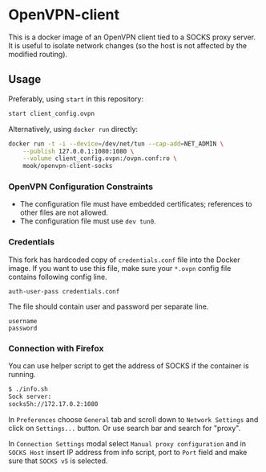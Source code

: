# OpenVPN-client

This is a docker image of an OpenVPN client tied to a SOCKS proxy server.  It is
useful to isolate network changes (so the host is not affected by the modified
routing).

## Usage

Preferably, using `start` in this repository:
```bash
start client_config.ovpn
```

Alternatively, using `docker run` directly:

```bash
docker run -t -i --device=/dev/net/tun --cap-add=NET_ADMIN \
    --publish 127.0.0.1:1080:1080 \
    --volume client_config.ovpn:/ovpn.conf:ro \
    mook/openvpn-client-socks
```

### OpenVPN Configuration Constraints

- The configuration file must have embedded certificates; references to other
  files are not allowed.
- The configuration file must use `dev tun0`.

### Credentials

This fork has hardcoded copy of `credentials.conf` file into the Docker image.
If you want to use this file, make sure your `*.ovpn` config file contains following config line.
```text
auth-user-pass credentials.conf
```

The file should contain user and password per separate line.
```text
username
password
```

### Connection with Firefox

You can use helper script to get the address of SOCKS if the container is running.
```sh
$ ./info.sh
Sock server:
socks5h://172.17.0.2:1080
```

In `Preferences` choose `General` tab and scroll down to `Network Settings` and click on `Settings...` button.
Or use search bar and search for "proxy".

In `Connection Settings` modal select `Manual proxy configuration` and in `SOCKS Host` insert IP address from info script, port to `Port` field and make sure that `SOCKS v5` is selected.